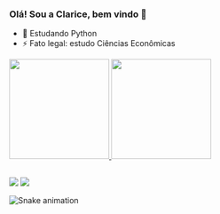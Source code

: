 ### Olá! Sou a Clarice, bem vindo 👋

- 🌱 Estudando Python
- ⚡ Fato legal: estudo Ciências Econômicas 

<div>
  <a href="https://github.com/rafaballerini">
  <img height="180em" src="https://github-readme-stats.vercel.app/api?username=ClariceMaciel&show_icons=true&theme=tokyonight&include_all_commits=true&count_private=true"/>
  <img height="180em" src="https://github-readme-stats.vercel.app/api/top-langs/?username=ClariceMaciel&layout=compact&langs_count=7&theme=tokyonight"/>
</div>

##
  
<div> 
  <a href="https://instagram.com/clarice_et_al" target="_blank"><img src="https://img.shields.io/badge/-Instagram-%23E4405F?style=for-the-badge&logo=instagram&logoColor=white" target="_blank"></a>
  <a href = "mailto:claricesm.98@gmail.com"><img src="https://img.shields.io/badge/-Gmail-%23333?style=for-the-badge&logo=gmail&logoColor=white" target="_blank"></a> 
 
  ![Snake animation](https://github.com/ClariceMaciel/rafaballerini/blob/output/github-contribution-grid-snake.svg)
 
</div>
